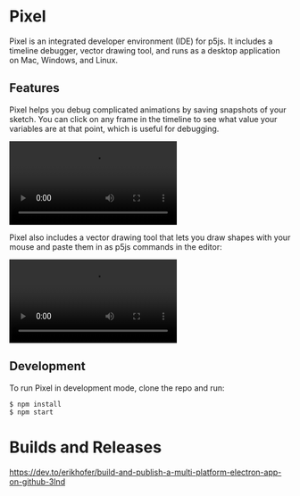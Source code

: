 # Pixel

Pixel is an integrated developer environment (IDE) for p5js. It includes a timeline debugger, vector drawing tool, and runs as a desktop application on Mac, Windows, and Linux.

## Features

Pixel helps you debug complicated animations by saving snapshots of your sketch. You can click on any frame in the timeline to see what value your variables are at that point, which is useful for debugging.

<video src="https://user-images.githubusercontent.com/148144/122808831-fb69b880-d292-11eb-8514-ee0ed540c785.mov"></video>

Pixel also includes a vector drawing tool that lets you draw shapes with your mouse and paste them in as p5js commands in the editor:

<video src="https://user-images.githubusercontent.com/148144/122808894-0b819800-d293-11eb-904a-0807c90f8c2b.mov"></video>


## Development

To run Pixel in development mode, clone the repo and run:

```shell
$ npm install
$ npm start
```

# Builds and Releases

https://dev.to/erikhofer/build-and-publish-a-multi-platform-electron-app-on-github-3lnd



